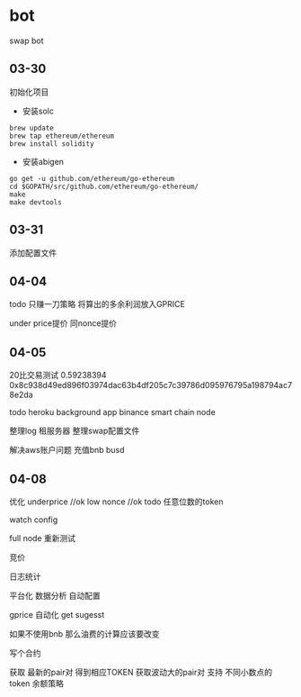 # bot
swap bot

## 03-30
初始化项目

* 安装solc 

```shell
brew update
brew tap ethereum/ethereum
brew install solidity
```

* 安装abigen
```shell
go get -u github.com/ethereum/go-ethereum
cd $GOPATH/src/github.com/ethereum/go-ethereum/
make
make devtools
```

## 03-31
添加配置文件

## 04-04
todo
只赚一刀策略
将算出的多余利润放入GPRICE

under price提价
同nonce提价

## 04-05
20比交易测试
0.59238394
0x8c938d49ed896f03974dac63b4df205c7c39786d095976795a198794ac78e2da

todo 
heroku background app
binance smart chain node 

整理log
租服务器
整理swap配置文件

解决aws账户问题
充值bnb busd


## 04-08

优化
underprice //ok
low nonce //ok
todo
任意位数的token

watch config

full node 重新测试

竞价

日志统计

平台化 数据分析 自动配置 

gprice 自动化 get sugesst

如果不使用bnb 那么油费的计算应该要改变

写个合约


获取 最新的pair对 得到相应TOKEN
获取波动大的pair对
支持 不同小数点的 token
余额策略





